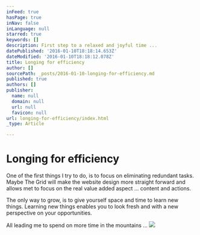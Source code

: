 ```yaml
---
inFeed: true
hasPage: true
inNav: false
inLanguage: null
starred: true
keywords: []
description: First step to a relaxed and joyful time ...
datePublished: '2016-01-10T18:18:14.653Z'
dateModified: '2016-01-10T18:18:12.078Z'
title: Longing for efficiency
author: []
sourcePath: _posts/2016-01-10-longing-for-efficiency.md
published: true
authors: []
publisher:
  name: null
  domain: null
  url: null
  favicon: null
url: longing-for-efficiency/index.html
_type: Article

---
```

# Longing for efficiency

One of the first things I try to do, is to focus on eliminating redundant tasks. Maybe The Grid will make the website design more straight forward and allows met to focus on the real value added aspect ... content and actions.

The only way to grow, is to give yourself space and time to learn new things. Learning new things enables you to look fresh and with a new perspective on your opportunities.

All leading me to spend on more time in the mountains ...
![](https://the-grid-user-content.s3-us-west-2.amazonaws.com/ea693d6e-4af6-4c8a-bad2-824cec73fc86.jpg)